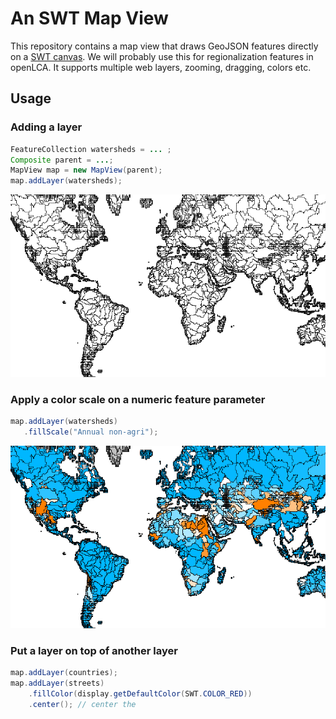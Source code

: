 # An SWT Map View
This repository contains a map view that draws GeoJSON features directly on a
[SWT canvas](https://www.eclipse.org/articles/Article-SWT-graphics/SWT_graphics.html).
We will probably use this for regionalization features in openLCA. It supports
multiple web layers, zooming, dragging, colors etc.

## Usage

### Adding a layer

```java
FeatureCollection watersheds = ... ;
Composite parent = ...;
MapView map = new MapView(parent);
map.addLayer(watersheds);
```

![](images/simple_layer.png)

### Apply a color scale on a numeric feature parameter

```java
map.addLayer(watersheds)
   .fillScale("Annual non-agri");
```

![](images/color_scale.png)

### Put a layer on top of another layer

```java
map.addLayer(countries);
map.addLayer(streets)
    .fillColor(display.getDefaultColor(SWT.COLOR_RED))
    .center(); // center the 
```